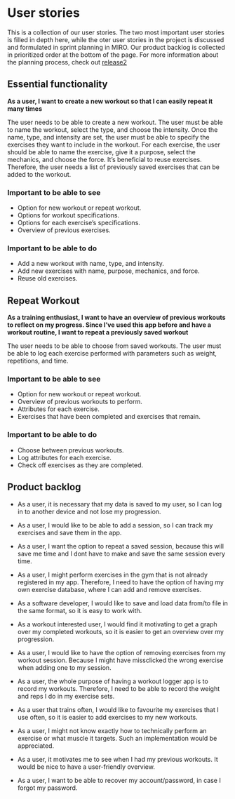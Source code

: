 # User stories

This is a collection of our user stories. The two most important user stories is filled in depth here, while the oter user stories in the project is discussed and formulated in sprint planning in MIRO. Our product backlog is collected in prioritized order at the bottom of the page. For more information about the planning process, check out [release2](.docs/release2/release2.md) 

## Essential functionality

**As a user, I want to create a new workout so that I can easily repeat it many times**

The user needs to be able to create a new workout. The user must be able to name the workout, select the type, and choose the intensity. Once the name, type, and intensity are set, the user must be able to specify the exercises they want to include in the workout. For each exercise, the user should be able to name the exercise, give it a purpose, select the mechanics, and choose the force. It’s beneficial to reuse exercises. Therefore, the user needs a list of previously saved exercises that can be added to the workout.

### Important to be able to see

- Option for new workout or repeat workout.
- Options for workout specifications.
- Options for each exercise’s specifications.
- Overview of previous exercises.

### Important to be able to do

- Add a new workout with name, type, and intensity.
- Add new exercises with name, purpose, mechanics, and force.
- Reuse old exercises.

## Repeat Workout

**As a training enthusiast, I want to have an overview of previous workouts to reflect on my progress. Since I’ve used this app before and have a workout routine, I want to repeat a previously saved workout**

The user needs to be able to choose from saved workouts. The user must be able to log each exercise performed with parameters such as weight, repetitions, and time.

### Important to be able to see

- Option for new workout or repeat workout.
- Overview of previous workouts to perform.
- Attributes for each exercise.
- Exercises that have been completed and exercises that remain.

### Important to be able to do

- Choose between previous workouts.
- Log attributes for each exercise.
- Check off exercises as they are completed.

## Product backlog

- As a user, it is necessary that my data is saved to my user, so I can log in to another device and not lose my progression.

- As a user, I would like to be able to add a session, so I can track my exercises and save them in the app.

- As a user, I want the option to repeat a saved session, because this will save me time and I dont have to make and save the same session every time.

- As a user, I might perform exercises in the gym that is not already registered in my app. Therefore, I need to have the option of having my own exercise database, where I can add and remove exercises.

- As a software developer, I would like to save and load data from/to file in the same format, so it is easy to work with.

- As a workout interested user, I would find it motivating to get a graph over my completed workouts, so it is easier to get an overview over my progression.

- As a user, I would like to have the option of removing exercises from my workout session. Because I might have missclicked the wrong exercise when adding one to my session.

- As a user, the whole purpose of having a workout logger app is to record my workouts. Therefore, I need to be able to record the weight and reps I do in my exercise sets.

- As a user that trains often, I would like to favourite my exercises that I use often, so it is easier to add exercises to my new workouts.

- As a user, I might not know exactly how to technically perform an exercise or what muscle it targets. Such an implementation would be appreciated.

- As a user, it motivates me to see when I had my previous workouts. It would be nice to have a user-friendly overview.

- As a user, I want to be able to recover my account/password, in case I forgot my password.